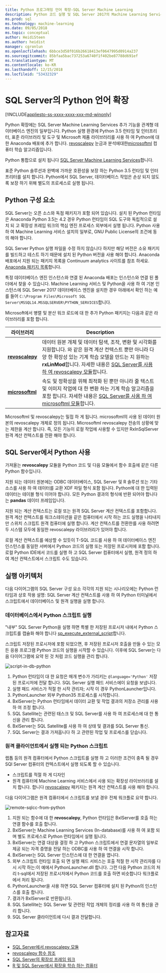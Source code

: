 ```yaml
---
title: Python 프로그래밍 언어 확장-SQL Server Machine Learning
description: Python 코드 실행 및 SQL Server 2017의 Machine Learning Services의 기본 제공 Python 라이브러리에 알아봅니다.
ms.prod: sql
ms.technology: machine-learning
ms.date: 09/05/2018
ms.topic: conceptual
author: HeidiSteen
ms.author: heidist
manager: cgronlun
ms.openlocfilehash: 6bbce3d58f016b26618413ef0647995d0914a237
ms.sourcegitcommit: 85bfaa5bac737253a6740f1f402be87788d691ef
ms.translationtype: MT
ms.contentlocale: ko-KR
ms.lasthandoff: 12/15/2018
ms.locfileid: "53432329"
---
```

# <a name="python-language-extension-in-sql-server"></a>SQL Server의 Python 언어 확장
[!INCLUDE[appliesto-ss-xxxx-xxxx-xxx-md-winonly](../../includes/appliesto-ss-xxxx-xxxx-xxx-md-winonly.md)]

Python 확장에는 SQL Server Machine Learning Services 추가 기능을 관계형 데이터베이스 엔진의 일부입니다. Python 실행 환경에 Python 3.5 런타임 및 인터프리터, 표준 라이브러리 및 도구 및 Microsoft 제품 라이브러리를 사용 하 여 Python에 대 한 Anaconda 배포에 추가 합니다. [revoscalepy](../python/ref-py-revoscalepy.md) 눈금과 분석에대한[microsoftml](../python/ref-py-microsoftml.md) 컴퓨터 학습 알고리즘입니다. 

Python 통합으로 설치 됩니다 [SQL Server Machine Learning Services](../what-is-sql-server-machine-learning.md)합니다.

표준 Python 솔루션과 완벽에 가까운 호환성을 보장 하는 Python 3.5 런타임 및 인터프리터를 설치 합니다. Python에서 SQL Server, 데이터베이스 작업은 손상 되지 않도록 보장 하기 위해 별도의 프로세스로 실행 됩니다.

## <a name="python-components"></a>Python 구성 요소

SQL Server는 오픈 소스와 독점 패키지가 포함 되어 있습니다. 설치 된 Python 런타임은 Anaconda Python 3.5는 4.2 경우 Python 런타임이 SQL 도구와 독립적으로 설치 되 고 확장성 프레임 워크의 핵심 엔진 프로세스 외부에서 실행 됩니다. Python 사용 하 여 Machine Learning 서비스 설치의 일부로, GNU Public License의 조건에 동의 해야 합니다. 

SQL Server Python 실행 파일을 수정 하지 않습니다 하지만 해당 버전은 소유 패키지를 빌드하고 테스트 하기 때문에 설치 된 Python 버전을 사용 해야 합니다. Anaconda 배포에서 지원 되는 패키지 목록을 Continuum analytics 사이트를 참조 하세요. [Anaconda 패키지 목록](https://docs.continuum.io/anaconda/packages/pkg-docs)합니다.

특정 데이터베이스 엔진 인스턴스와 연결 된 Anaconda 배포는 인스턴스와 연결 된 폴더에서 찾을 수 있습니다. Machine Learning 서비스 및 Python을 사용 하 여 기본 인스턴스에 SQL Server 2017 데이터베이스 엔진을 설치한 경우 아래에서 확인 하는 예를 들어 `C:\Program Files\Microsoft SQL Server\MSSQL14.MSSQLSERVER\PYTHON_SERVICES`합니다.

Microsoft에서 병렬 및 분산 워크 로드에 대 한 추가 Python 패키지는 다음과 같은 라이브러리를 포함 합니다.

| 라이브러리 | Description |
|---------|-------------|
| [**revoscalepy**](https://docs.microsoft.com/machine-learning-server/python-reference/revoscalepy/revoscalepy-package) | 데이터 원본 개체 및 데이터 탐색, 조작, 변환 및 시각화를 지원합니다. 와 같은 원격 계산 컨텍스트 뿐만 아니라 다양 한 확장성 있는 기계 학습 모델을 만드는 지 원하는 **rxLinMod**합니다. 자세한 내용은 [SQL Server를 사용 하 여 revoscalepy 모듈](../python/ref-py-revoscalepy.md)합니다.  |
| [**microsoftml**](https://docs.microsoft.com/machine-learning-server/python-reference/microsoftml/microsoftml-package) | 속도 및 정확성을 위해 최적화 된 뿐만 아니라 줄 텍스트 및 이미지 작업에 대 한 변환 하는 기계 학습 알고리즘을 포함 합니다. 자세한 내용은 [SQL Server를 사용 하 여 microsoftml 모듈](../python/ref-py-microsoftml.md)합니다. |

Microsoftml 및 revoscalepy는 밀접 하 게 됩니다. microsoftml의 사용 된 데이터 원본의 revoscalepy 개체로 정의 됩니다. Microsoftml revoscalepy 전송의 상황에 맞는 제한을 계산 합니다. 즉, 모든 기능이 로컬 작업에 사용할 수 있지만 RxInSqlServer 원격 계산 컨텍스트를 전환 해야 합니다.

## <a name="using-python-in-sql-server"></a>SQL Server에서 Python 사용

가져올는 **revoscalepy** 모듈을 Python 코드 및 다음 모듈에서 함수 호출에 같은 다른 Python 함수입니다.

지원 되는 데이터 원본에는 ODBC 데이터베이스, SQL Server 및 R 솔루션 또는 기타 소스를 사용 하 여 데이터를 교환 XDF 파일 형식 포함 됩니다. Python에 대 한 입력된 데이터는 테이블 형식 이어야 합니다. 모든 Python 결과의 형식에 반환 되어야 합니다는 **pandas** 데이터 프레임입니다.

지원 되는 계산 컨텍스트는 로컬 또는 원격 SQL Server 계산 컨텍스트를 포함합니다. 원격 계산 컨텍스트를 워크스테이션을 같은 컴퓨터에서 시작 하는 코드 실행을 나타내지만 스위치 스크립트 원격 컴퓨터에 실행 합니다. 계산 컨텍스트를 전환한를 사용 하려면 두 시스템 모두에 동일한 revoscalepy 라이브러리가 있어야 합니다.

로컬 계산 컨텍스트를 예상할 수 있듯이 T-SQL 코드를 사용 하 여 데이터베이스 엔진 인스턴스를 동일한 서버에서 Python 코드의 실행 또는 저장된 프로시저에 포함 합니다. 로컬 Python IDE에서 코드를 실행 하 고 SQL Server 컴퓨터에서 실행, 원격 정의 하 여 계산 컨텍스트에서 스크립트 수도 있습니다.

## <a name="execution-architecture"></a>실행 아키텍처

다음 다이어그램의 SQL Server 구성 요소 각각의 지원 되는 시나리오에는 Python 런타임과 상호 작용 설명: SQL Server 계산 컨텍스트를 사용 하 여 Python 터미널에서 스크립트에서 데이터베이스 및 원격 실행을 실행 합니다.

### <a name="python-scripts-executed-in-database"></a>데이터베이스에서 Python 스크립트 실행

"내부" SQL Server Python을 실행 하면 특별 한 저장된 프로시저 내에서 Python 스크립트를 캡슐화 해야 합니다 [sp_execute_external_script](../../relational-databases/system-stored-procedures/sp-execute-external-script-transact-sql.md)합니다.

스크립트 저장된 프로시저에 포함 되었으면, 후 저장된 프로시저 호출을 만들 수 있는 모든 응용 프로그램 Python 코드의 실행을 시작할 수 있습니다.  이후에 SQL Server는 다음 다이어그램에 요약 된 것 처럼 코드 실행을 관리 합니다.

![script-in-db-python](../../advanced-analytics/python/media/script-in-db-python2.png)

1. Python 런타임이 대 한 요청은 매개 변수가 가리키는 `@language='Python'` 저장된 프로시저에 전달 합니다. SQL Server 실행 패드 서비스에이 요청을 보냅니다.
2. 실행 패드 서비스가 적절 한 시작 관리자; 시작 이 경우 PythonLauncher입니다.
3. PythonLauncher 외부 Python35 프로세스를 시작합니다.
4. BxlServer는 Python 런타임에서 데이터 교환 및 작업 결과의 저장소 관리를 사용 하 여 조정 합니다.
5. SQL Satellite는 관련된 태스크 및 SQL Server를 사용 하 여 프로세스에 대 한 통신을 관리 합니다.
6. BxlServer는 SQL Satellite를 사용 하 여 상태 및 결과를 SQL Server 통신.
7. SQL Server는 결과 가져옵니다 하 고 관련된 작업 및 프로세스를 닫습니다.

### <a name="python-scripts-executed-from-a-remote-client"></a>원격 클라이언트에서 실행 되는 Python 스크립트

랩톱 등의 원격 컴퓨터에서 Python 스크립트를 실행 하 고 이러한 조건이 충족 될 경우 SQl Server 컴퓨터의 컨텍스트에서 실행 되도록 할 수 있습니다.

+ 스크립트를 적절 하 게 디자인
+ 원격 컴퓨터에 Machine Learning 서비스에서 사용 되는 확장성 라이브러리를 설치 합니다. 합니다 [revoscalepy](../python/ref-py-revoscalepy.md) 패키지는 원격 계산 컨텍스트를 사용 해야 합니다.

다음 다이어그램은 원격 컴퓨터에서 스크립트를 보낼 경우 전체 워크플로 요약 합니다.

![remote-sqlcc-from-python](../../advanced-analytics/python/media/remote-sqlcc-from-python3.png)

1. 지원 되는 함수에 대 한 **revoscalepy**, Python 런타임은 BxlServer를 호출 하는 연결 함수를 호출 합니다.
2. BxlServer는 Machine Learning Services (In-database)를 사용 하 여 포함 되며 별도 프로세스로 Python 런타임에서 실행 됩니다.
3. BxlServer는 연결 대상을 결정 하 고 Python 스크립트에서 연결 문자열의 일부로 제공 되는 자격 증명을 전달 하는 ODBC를 사용 하 여 연결을 시작 합니다.
4. BxlServer는 SQL Server 인스턴스에 대 한 연결을 엽니다.
5. 외부 스크립트 런타임 호출 되 면 실행 패드 서비스는 호출 적절 한 시작 관리자를 다시 시작 하는:이 예에서 PythonLauncher.dll 합니다. 그런 다음 Python 코드의 처리 t-sql에서 저장된 프로시저에서 Python 코드를 호출 하면 비슷합니다 워크플로에서 처리 됩니다.
6. PythonLauncher을 사용 하면 SQL Server 컴퓨터에 설치 된 Python의 인스턴스를 호출 합니다.
7. 결과가 BxlServer로 반환됩니다.
8. SQL Satellite는 SQL Server 및 관련된 작업 개체의 정리를 사용 하 여 통신을 관리 합니다.
9. SQL Server 클라이언트에 다시 결과 전달합니다.

## <a name="see-also"></a>참고자료

+ [SQL Server에서 revoscalepy 모듈](../python/ref-py-revoscalepy.md)
+ [revoscalepy 함수 참조](https://docs.microsoft.com/r-server/python-reference/revoscalepy/revoscalepy-package) 
+ [SQL Server의 확장성 프레임 워크](extensibility-framework.md)
+ [R 및 SQL Server에서 확장을 학습 하는 컴퓨터](extension-r.md)